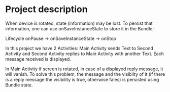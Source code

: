 # Project description

When device is rotated, state (information) may be lost.
To persist that information, one can use onSaveInstanceState to store it in the Bundle;

Lifecycle
onPause -> onSaveInstanceState -> onStop

In this project we have 2 Activities:
Main Activity sends Text to Second Activity and Second Activity replies to Main Activity with another Text. Each message received is displayed.

In Main Activity if screen is rotated, in case of a displayed reply message, it will vanish.
To solve this problem, the message and the visibilty of it (if there is a reply message the visibility is true, otherwise fales) is persisted using Bundle state.
